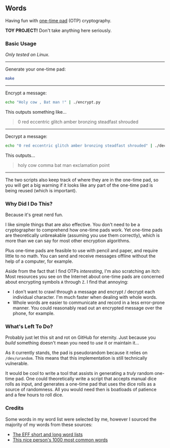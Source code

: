 ## Words

Having fun with [one-time pad][1] (OTP) cryptography.

**TOY PROJECT!** Don't take anything here seriously.

### Basic Usage

_Only tested on Linux._

---

Generate your one-time pad:

```bash
make
```

---

Encrypt a message:

```bash
echo "Holy cow , Bat man !" | ./encrypt.py
```

This outputs something like...

> 0 red eccentric glitch amber bronzing steadfast shrouded

---

Decrypt a message:

```bash
echo "0 red eccentric glitch amber bronzing steadfast shrouded" | ./decrypt.py
```

This outputs...

> holy cow comma bat man exclamation point

---

The two scripts also keep track of where they are in the one-time pad, so you will get a big warning if it looks like
any part of the one-time pad is being reused (which is important).

### Why Did I Do This?

Because it's great nerd fun.

I like simple things that are also effective. You don't need to be a cryptographer to comprehend how one-time pads work.
Yet one-time pads are theoretically unbreakable (assuming you use them correctly), which is more than we can say for
most other encryption algorithms.

Plus one-time pads are feasible to use with pencil and paper, and require little to no math. You can send and receive
messages offline without the help of a computer, for example.

Aside from the fact that I find OTPs _interesting_, I'm also scratching an itch: Most resources you see on the Internet
about one-time pads are concerned about encrypting symbols `A` through `Z`. I find that annoying:

* I don't want to crawl through a message and encrypt / decrypt each individual character. I'm much faster when dealing
  with whole words.
* Whole words are easier to communicate and record in a less error-prone manner. You could reasonably read out an
  encrypted message over the phone, for example.

### What's Left To Do?

Probably just let this sit and rot on GitHub for eternity. Just because you _build_ something doesn't mean you need to
_use_ it or maintain it...

As it currently stands, the pad is pseudorandom because it relies on `/dev/urandom`. This means that this implementation
is still technically vulnerable.

It would be cool to write a tool that assists in generating a _truly_ random one-time pad. One could theoretically write
a script that accepts manual dice rolls as input, and generates a one-time pad that uses the dice rolls as a source of
randomness. All you would need then is boatloads of patience and a few hours to roll dice.

### Credits

Some words in my word list were selected by me, however I sourced the majority of my words from these sources:

* [The EFF short and long word lists][2]
* [This nice person's 1000 most common words][3]

[1]: https://en.wikipedia.org/wiki/One-time_pad
[2]: https://www.eff.org/deeplinks/2016/07/new-wordlists-random-passphrases
[3]: https://gist.github.com/deekayen/4148741

